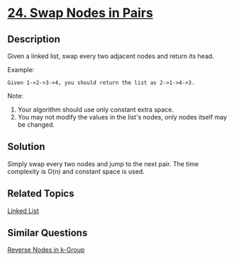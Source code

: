 # [24. Swap Nodes in Pairs](https://leetcode.com/problems/swap-nodes-in-pairs)

## Description

Given a linked list, swap every two adjacent nodes and return its head.

Example:

```
Given 1->2->3->4, you should return the list as 2->1->4->3.
```

Note:

1. Your algorithm should use only constant extra space.
2. You may not modify the values in the list's nodes, only nodes itself may be changed.

## Solution

Simply swap every two nodes and jump to the next pair. The time complexity is O(n) and constant space is used.

## Related Topics

[Linked List](https://leetcode.com/tag/linked-list/) 

## Similar Questions

[Reverse Nodes in k-Group](https://leetcode.com/problems/reverse-nodes-in-k-group/)
